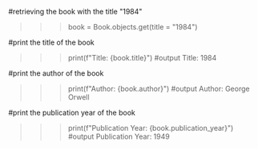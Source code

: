 #retrieving the book with the title "1984"
>>> book = Book.objects.get(title = "1984")

#print the title of the book
>>> print(f"Title: {book.title}")
#output
Title: 1984

#print the author of the book
>>> print(f"Author: {book.author}")
#output
Author: George Orwell

#print the publication year of the book
>>> print(f"Publication Year: {book.publication_year}")
#output
Publication Year: 1949
